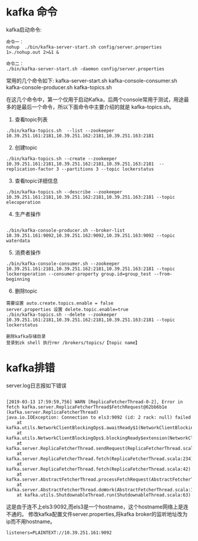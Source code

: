 # kafka 命令
kafka启动命令:
```
命令一：
nohup  ./bin/kafka-server-start.sh config/server.properties 1>./nohup.out 2>&1 &

命令二：
./bin/kafka-server-start.sh -daemon config/server.properties

```

常用的几个命令如下:
kafka-server-start.sh
kafka-console-consumer.sh
kafka-console-producer.sh
kafka-topics.sh

在这几个命令中，第一个仅用于启动Kafka，后两个console常用于测试，用途最多的是最后一个命令，所以下面命令中主要介绍的就是 kafka-topics.sh。


1. 查看topic列表

```
./bin/kafka-topics.sh  --list --zookeeper 10.39.251.161:2181,10.39.251.162:2181,10.39.251.163:2181

```

2. 创建topic

```
./bin/kafka-topics.sh --create --zookeeper 10.39.251.161:2181,10.39.251.162:2181,10.39.251.163:2181  --replication-factor 3 --partitions 3 --topic lockerstatus

```

3. 查看topic详细信息

```
./bin/kafka-topics.sh --describe --zookeeper 10.39.251.161:2181,10.39.251.162:2181,10.39.251.163:2181 --topic elecoperation
```

4. 生产者操作

```

./bin/kafka-console-producer.sh --broker-list 10.39.251.161:9092,10.39.251.162:9092,10.39.251.163:9092 --topic waterdata

```

5. 消费者操作

```
./bin/kafka-console-consumer.sh --zookeeper 10.39.251.161:2181,10.39.251.162:2181,10.39.251.163:2181 --topic  lockeroperation --consumer-property group.id=group_test --from-beginning

```

6. 删除topic

```
需要设置 auto.create.topics.enable = false
server.properties 设置 delete.topic.enable=true
./bin/kafka-topics.sh --delete --zookeeper 10.39.251.161:2181,10.39.251.162:2181,10.39.251.163:2181 --topic lockerstatus

删除kafka存储目录
登录到zk shell 执行rmr /brokers/topics/【topic name】
```

# kafka排错
server.log日志报如下错误
```

[2019-03-13 17:59:59,756] WARN [ReplicaFetcherThread-0-2], Error in fetch kafka.server.ReplicaFetcherThread$FetchRequest@62bb6b1e (kafka.server.ReplicaFetcherThread)
java.io.IOException: Connection to els3:9092 (id: 2 rack: null) failed
	at kafka.utils.NetworkClientBlockingOps$.awaitReady$1(NetworkClientBlockingOps.scala:84)
	at kafka.utils.NetworkClientBlockingOps$.blockingReady$extension(NetworkClientBlockingOps.scala:94)
	at kafka.server.ReplicaFetcherThread.sendRequest(ReplicaFetcherThread.scala:244)
	at kafka.server.ReplicaFetcherThread.fetch(ReplicaFetcherThread.scala:234)
	at kafka.server.ReplicaFetcherThread.fetch(ReplicaFetcherThread.scala:42)
	at kafka.server.AbstractFetcherThread.processFetchRequest(AbstractFetcherThread.scala:118)
	at kafka.server.AbstractFetcherThread.doWork(AbstractFetcherThread.scala:103)
	at kafka.utils.ShutdownableThread.run(ShutdownableThread.scala:63)

```
这是由于连不上els3:9092,而els3是一个hostname，这个hostname网络上是连不通的。
修改kafka配置文件server.properties,将kafka broker的监听地址改为ip而不用hostname。

```
listeners=PLAINTEXT://10.39.251.161:9092
```

